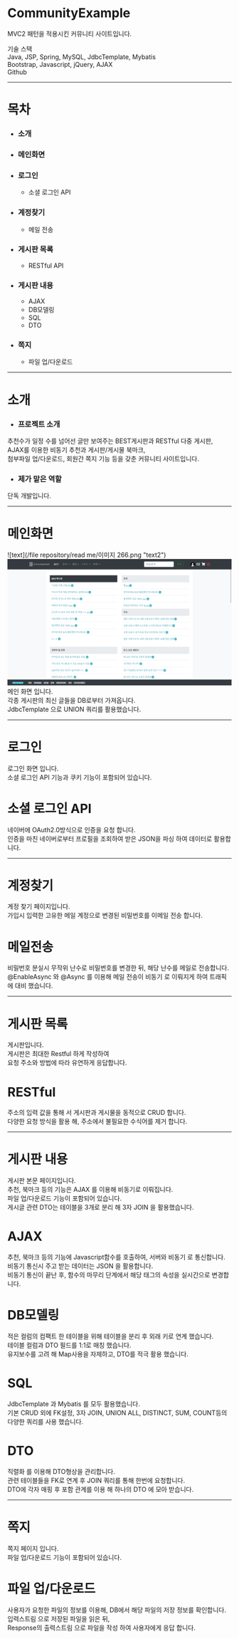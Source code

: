 # CommunityExample

MVC2 패턴을 적용시킨 커뮤니티 사이트입니다.  
  
기술 스택  
Java, JSP, Spring, MySQL, JdbcTemplate, Mybatis  
Bootstrap, Javascript, jQuery, AJAX  
Github

***

# 목차
- ### 소개
- ### 메인화면
- ### 로그인
	- 소셜 로그인 API
- ### 계정찾기
	- 메일 전송
- ### 게시판 목록
	- RESTful API
- ### 게시판 내용
	- AJAX
	- DB모델링
	- SQL
	- DTO
- ### 쪽지
	- 파일 업/다운로드

***

# 소개

- ### 프로젝트 소개

추천수가 일정 수를 넘어선 글만 보여주는 BEST게시판과 RESTful 다중 게시판,  
AJAX를 이용한 비동기 추천과 게시판/게시물 북마크,  
첨부파일 업/다운로드, 회원간 쪽지 기능 등을 갖춘 커뮤니티 사이트입니다.

- ### 제가 맡은 역할

단독 개발입니다.

***

# 메인화면
![text](/file repository/read me/이미지 266.png "text2")  
![text](/static/images/main.png "text2")  
메인 화면 입니다.  
각종 게시판의 최신 글들을 DB로부터 가져옵니다.  
JdbcTemplate 으로 UNION 쿼리를 활용했습니다.  

***

# 로그인

로그인 화면 입니다.  
소셜 로그인 API 기능과 쿠키 기능이 포함되어 있습니다.

# 소셜 로그인 API

네이버에 OAuth2.0방식으로 인증을 요청 합니다.  
인증을 마친 네이버로부터 프로필을 조회하여 받은 JSON을 파싱 하여 데이터로 활용합니다.

***

# 계정찾기

계정 찾기 페이지입니다.  
가입시 입력한 고유한 메일 계정으로 변경된 비밀번호를 이메일 전송 합니다.

# 메일전송

비밀번호 분실시 무작위 난수로 비밀번호를 변경한 뒤, 해당 난수를 메일로 전송합니다.  
@EnableAsync 와 @Async 를 이용해 메일 전송이 비동기 로 이뤄지게 하여 트래픽에 대비 했습니다.

***

# 게시판 목록

게시판입니다.  
게시판은 최대한 Restful 하게 작성하여  
요청 주소와 방법에 따라 유연하게 응답합니다.

# RESTful

주소의 입력 값을 통해 서 게시판과 게시물을 동적으로 CRUD 합니다.  
다양한 요청 방식을 활용 해, 주소에서 불필요한 수식어를 제거 합니다.

***

# 게시판 내용

게시판 본문 페이지입니다.  
추천, 북마크 등의 기능은 AJAX 를 이용해 비동기로 이뤄집니다.  
파일 업/다운로드 기능이 포함되어 있습니다.  
게시글 관련 DTO는 테이블을 3개로 분리 해 3자 JOIN 을 활용했습니다.

# AJAX

추천, 북마크 등의 기능에 Javascript함수를 호출하여, 서버와 비동기 로 통신합니다.  
비동기 통신시 주고 받는 데이터는 JSON 을 활용합니다.  
비동기 통신이 끝난 후, 함수의 마무리 단계에서 해당 태그의 속성을 실시간으로 변경합니다.

# DB모델링

적은 컬럼의 컴팩트 한 테이블을 위해 테이블을 분리 후 외래 키로 연계 했습니다.  
테이블 컬럼과 DTO 필드를 1:1로 매칭 했습니다.  
유지보수를 고려 해 Map사용을 자제하고, DTO를 적극 활용 했습니다.

# SQL

JdbcTemplate 과 Mybatis 를 모두 활용했습니다.  
기본 CRUD 외에 FK설정, 3자 JOIN, UNION ALL, DISTINCT, SUM, COUNT등의 다양한 쿼리를 사용 했습니다.

# DTO

직렬화 를 이용해 DTO형상을 관리합니다.  
관련 테이블들을 FK로 연계 후 JOIN 쿼리를 통해 한번에 요청합니다.  
DTO에 각자 매핑 후 포함 관계를 이용 해 하나의 DTO 에 모아 받습니다.

***

# 쪽지

쪽지 페이지 입니다.  
파일 업/다운로드 기능이 포함되어 있습니다.

# 파일 업/다운로드

사용자가 요청한 파일의 정보를 이용해, DB에서 해당 파일의 저장 정보를 확인합니다.  
입력스트림 으로 저장된 파일을 읽은 뒤,  
Response의 출력스트림 으로 파일을 작성 하여 사용자에게 응답 합니다.

